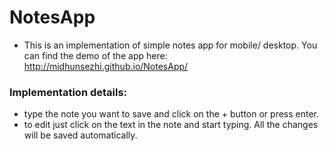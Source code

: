 # NotesApp

- This is an implementation of simple notes app for mobile/ desktop. You can find the demo of the app here: http://midhunsezhi.github.io/NotesApp/

### Implementation details:
- type the note you want to save and click on the + button or press enter.
- to edit just click on the text in the note and start typing. All the changes will be saved automatically.
 
